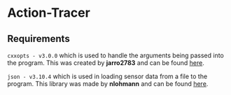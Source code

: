 # Action-Tracer

## Requirements
`cxxopts - v3.0.0` which is used to handle the arguments being passed into the program. This was created by **jarro2783** and can be found [here](https://github.com/jarro2783/cxxopts/releases/tag/v3.0.0).

`json - v3.10.4` which is used in loading sensor data from a file to the program. This library was made by **nlohmann** and can be found [here](https://github.com/nlohmann/json).